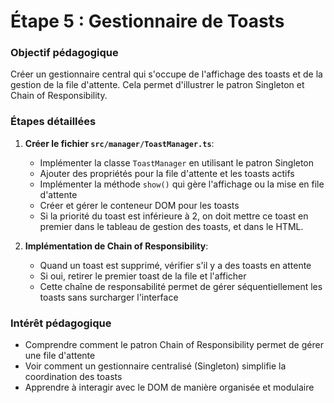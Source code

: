 # Étape 5 : Gestionnaire de Toasts

### Objectif pédagogique
Créer un gestionnaire central qui s'occupe de l'affichage des toasts et de la gestion de la file d'attente. Cela permet d'illustrer le patron Singleton et Chain of Responsibility.

### Étapes détaillées
1. **Créer le fichier `src/manager/ToastManager.ts`**:
   - Implémenter la classe `ToastManager` en utilisant le patron Singleton
   - Ajouter des propriétés pour la file d'attente et les toasts actifs
   - Implémenter la méthode `show()` qui gère l'affichage ou la mise en file d'attente
   - Créer et gérer le conteneur DOM pour les toasts
   - Si la priorité du toast est inférieure à 2, on doit mettre ce toast en premier dans le tableau de gestion des toasts, et dans le HTML.

2. **Implémentation de Chain of Responsibility**:
   - Quand un toast est supprimé, vérifier s'il y a des toasts en attente
   - Si oui, retirer le premier toast de la file et l'afficher
   - Cette chaîne de responsabilité permet de gérer séquentiellement les toasts sans surcharger l'interface

### Intérêt pédagogique
- Comprendre comment le patron Chain of Responsibility permet de gérer une file d'attente
- Voir comment un gestionnaire centralisé (Singleton) simplifie la coordination des toasts
- Apprendre à interagir avec le DOM de manière organisée et modulaire
